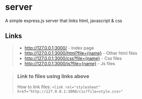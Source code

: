 # server
A simple express.js server that links html, javascript &amp; css

## Links
> + http://127.0.0.1:3000/ - Index page
> + http://127.0.0.1:3000/html?file={name} - Other html files
> + http://127.0.0.1:3000/css?file={name} - Css files
> + http://127.0.0.1:3000/js?file={name} - Js files


> ### Link to files using links above
> How to link files: `<link rel="stylesheet" href="http://127.0.0.1:3000/css?file=style.css>"`
